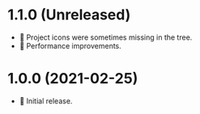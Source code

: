 # 1.1.0 (Unreleased)

-   🐛 Project icons were sometimes missing in the tree.
-   🔧 Performance improvements.

# 1.0.0 (2021-02-25)

-   🎉 Initial release.
